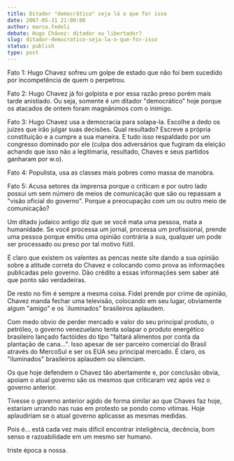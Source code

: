 ```yaml
---
title: Ditador "democrático" seja lá o que for isso
date: 2007-05-31 21:00:00
author: marco.fedeli
debate: Hugo Chávez: ditador ou libertador?
slug: ditador-democratico-seja-la-o-que-for-isso
status: publish 
type: post
---
```


Fato 1: Hugo Chavez sofreu um golpe de estado que não foi bem sucedido por incompetência de quem o perpetrou.  

Fato 2: Hugo Chavez já foi golpista e por essa razão preso porém mais tarde anistiado. Ou seja, somente é um ditador "democrático" hoje porque os atacados de ontem foram magnânimos com o inimigo.  

Fato 3: Hugo Chavez usa a democracia para solapa-la. Escolhe a dedo os juizes que irão julgar suas decisões. Qual resultado? Escreve a própria constituição e a cumpre a sua maneira. E tudo isso respaldado por um congresso dominado por ele (culpa dos adversários que fugiram da eleição achando que isso não a legitimaria, resultado, Chaves e seus partidos ganharam por w.o).  

Fato 4: Populista, usa as classes mais pobres como massa de manobra.   

Fato 5: Acusa setores da imprensa porque o criticam e por outro lado possui um sem número de meios de comunicação que são ou repassam a "visão oficial do governo". Porque a preocupação com um ou outro meio de comunicação?  

Um ditado judaico antigo diz que se você mata uma pessoa, mata a humanidade. Se você processa um jornal, processa um profissional, prende uma pessoa porque emitiu uma opinião contrária a sua, qualquer um pode ser processado ou preso por tal motivo fútil.  

É claro que existem os valentes as pencas neste site dando a sua opinião sobre a atitude correta do Chavez e colocando como prova as informações publicadas pelo governo. Dão crédito a essas informações sem saber até que ponto são verdadeiras.  

De resto no fim é sempre a mesma coisa. Fidel prende por crime de opinião, Chavez manda fechar uma televisão, colocando em seu lugar, obviamente algum "amigo" e os ´iluminados" brasileiros aplaudem.  

Com medo obvio de perder mercado e valor do seu principal produto, o petróleo, o governo venezuelano tenta solapar o produto energético brasileiro lançado factóides do tipo "faltará alimentos por conta da plantação de cana...". Isso apesar de ser parceiro comercial do Brasil através do MercoSul e ser os EUA seu principal mercado. É claro, os "iluminados" brasileiros aplaudem ou silenciam.  

Os que hoje defendem o Chavez tão abertamente e, por conclusão obvia, apoiam o atual governo são os mesmos que criticaram vez após vez o governo anterior.   

Tivesse o governo anterior agido de forma similar ao que Chaves faz hoje, estariam urrando nas ruas em protesto se pondo como vitimas. Hoje aplaudiriam se o atual governo aplicasse as mesmas medidas.  

Pois é... está cada vez mais dificil encontrar inteligência, decência, bom senso e razoabilidade em um mesmo ser humano.  

triste época a nossa.
